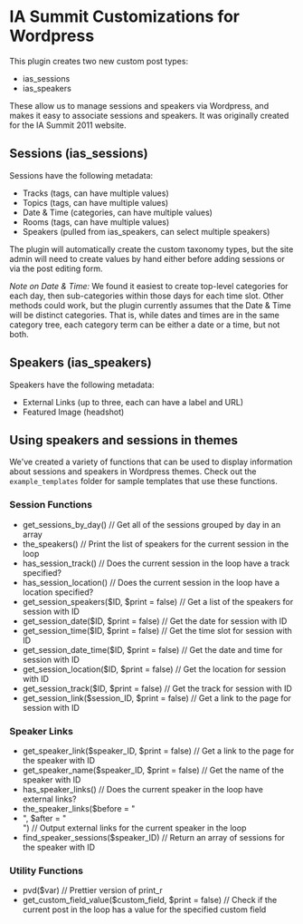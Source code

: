 # IA Summit Customizations for Wordpress

This plugin creates two new custom post types:
- ias_sessions
- ias_speakers

These allow us to manage sessions and speakers via Wordpress, and makes it easy to associate sessions and speakers. It was originally created for the IA Summit 2011 website.

## Sessions (ias_sessions)

Sessions have the following metadata:
* Tracks (tags, can have multiple values)
* Topics (tags, can have multiple values)
* Date & Time (categories, can have multiple values)
* Rooms (tags, can have multiple values)
* Speakers (pulled from ias_speakers, can select multiple speakers)

The plugin will automatically create the custom taxonomy types, but the site admin will need to create values by hand either before adding sessions or via the post editing form.

_Note on Date & Time:_ We found it easiest to create top-level categories for each day, then sub-categories within those days for each time slot. Other methods could work, but the plugin currently assumes that the Date & Time will be distinct categories. That is, while dates and times are in the same category tree, each category term can be either a date or a time, but not both.

## Speakers (ias_speakers)

Speakers have the following metadata:
* External Links (up to three, each can have a label and URL)
* Featured Image (headshot)

## Using speakers and sessions in themes

We've created a variety of functions that can be used to display information about sessions and speakers in Wordpress themes. Check out the `example_templates` folder for sample templates that use these functions.

### Session Functions

* get_sessions_by_day()                                   // Get all of the sessions grouped by day in an array             
* the_speakers()                                          // Print the list of speakers for the current session in the loop 
* has_session_track()                                     // Does the current session in the loop have a track specified?   
* has_session_location()                                  // Does the current session in the loop have a location specified?
* get_session_speakers($ID, $print = false)               // Get a list of the speakers for session with ID                 
* get_session_date($ID, $print = false)                   // Get the date for session with ID                               
* get_session_time($ID, $print = false)                   // Get the time slot for session with ID                          
* get_session_date_time($ID, $print = false)              // Get the date and time for session with ID                      
* get_session_location($ID, $print = false)               // Get the location for session with ID                           
* get_session_track($ID, $print = false)                  // Get the track for session with ID                              
* get_session_link($session_ID, $print = false)           // Get a link to the page for session with ID                     
                                                        
### Speaker Links                                       
                                                        
* get_speaker_link($speaker_ID, $print = false)           // Get a link to the page for the speaker with ID
* get_speaker_name($speaker_ID, $print = false)           // Get the name of the speaker with ID
* has_speaker_links()                                     // Does the current speaker in the loop have external links?
* the_speaker_links($before = "<li>", $after = "</li>")   // Output external links for the current speaker in the loop
* find_speaker_sessions($speaker_ID)                      // Return an array of sessions for the speaker with ID
                                                        
### Utility Functions                                   
                                                        
* pvd($var)                                               // Prettier version of print_r
* get_custom_field_value($custom_field, $print = false)   // Check if the current post in the loop has a value for the specified custom field